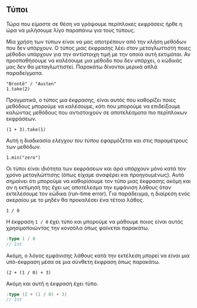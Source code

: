 ## Τύποι

Τώρα που είμαστε σε θέση να γράψουμε περίπλοκες εκφράσεις ήρθε η ώρα να μιλήσουμε λίγο παραπάνω για τους τύπους.

Μία χρήση των τύπων είναι να μας αποτρέπουν από την κλήση μεθόδων που δεν υπάρχουν. Ο τύπος μιας έκφρασης λέει στον μεταγλωττιστή ποιες μέθοδοι υπάρχουν για την αντίστοιχη τιμή με την οποία αυτή εκτιμάται. Αν προσπαθήσουμε να καλέσουμε μια μέθοδο που δεν υπάρχει, ο κώδικάς μας δεν θα μεταγλωττιστεί. Παρακάτω δίνονται μερικά απλά παραδείγματα.

```tut:fail:book
"Brontë" / "Austen"
1.take(2)
```

Πραγματικά, ο τύπος μια έκφρασης, είναι αυτός που καθορίζει ποιες μεθόδους μπορούμε να καλέσουμε, κάτι που μπορούμε να επιδείξουμε καλώντας μεθόδους που αντιστοιχούν σε αποτελέσματα πιο περίπλοκων εκφράσεων.

```tut:fail:book
(1 + 3).take(1)
```

Αυτή η διαδικασία *ελέγχου του τύπου* εφαρμόζεται και στις παραμέτρους των μεθόδων.

```tut:fail:book
1.min("zero")
```

Οι τύποι είναι ιδιότητα των εκφράσεων και άρα υπάρχουν μόνο κατά τον χρόνο μεταγλώττισης (όπως είχαμε αναφέρει και προηγουμένως). Αυτό σημαίνει ότι μπορούμε να καθορίσουμε τον τύπο μιας έκφρασης ακόμη και αν η εκτίμησή της έχει ως αποτέλεσμα την εμφάνιση λάθους όταν εκτελέσουμε τον κώδικα (run-time error). Για παράδειγμα, η διαίρεση ενός ακεραίου με το μηδέν θα προκαλέσει ένα τέτοιο λάθος.

```tut:fail:book
1 / 0
```

Η έκφραση `1 / 0` έχει τύπο και μπορούμε να μάθουμε ποιος είναι αυτός χρησιμοποιώντας την κονσόλα όπως φαίνεται παρακάτω.

```scala
:type 1 / 0
// Int
```

Ακόμη, ο λόγος εμφάνισης λάθους κατά την εκτέλεση μπορεί να είναι μια υπό-έκφραση μέσα σε μια σύνθετη έκφραση όπως παρακάτω.

```tut:fail:book
(2 + (1 / 0) + 3)
```

Ακόμη και αυτή η έκφραση έχει τύπο.

```scala
:type (2 + (1 / 0) + 3)
// Int
```
